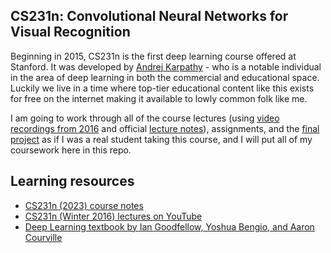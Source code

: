 ## CS231n: Convolutional Neural Networks for Visual Recognition
Beginning in 2015, CS231n is the first deep learning course offered at Stanford. It was developed by [Andrej Karpathy](https://karpathy.ai/) - who is a notable individual in the area of deep learning in both the commercial and educational space. Luckily we live in a time where top-tier educational content like this exists for free on the internet making it available to lowly common folk like me.

I am going to work through all of the course lectures (using [video recordings from 2016](https://youtube.com/playlist?list=PLkt2uSq6rBVctENoVBg1TpCC7OQi31AlC&si=DYrChFbwabUE0tr-) and official [lecture notes](https://cs231n.github.io/)), assignments, and the [final project](http://cs231n.stanford.edu/project.html) as if I was a real student taking this course, and I will put all of my coursework here in this repo.

## Learning resources
* [CS231n (2023) course notes](https://cs231n.github.io/)
* [CS231n (Winter 2016) lectures on YouTube](https://youtube.com/playlist?list=PLkt2uSq6rBVctENoVBg1TpCC7OQi31AlC&si=DYrChFbwabUE0tr-)
* [Deep Learning textbook by Ian Goodfellow, Yoshua Bengio, and Aaron Courville ](https://www.amazon.ca/dp/0262035618?psc=1&ref=ppx_yo2ov_dt_b_product_details)